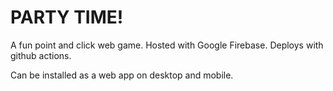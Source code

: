 # PARTY TIME!
A fun point and click web game. Hosted with Google Firebase. Deploys with github actions.

Can be installed as a web app on desktop and mobile.

